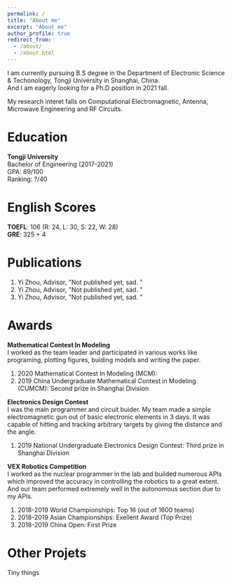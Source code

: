 ```yaml
---
permalink: /
title: "About me"
excerpt: "About me"
author_profile: true
redirect_from: 
  - /about/
  - /about.html
---
```


I am currently pursuing B.S degree in the Department of Electronic Science & Techonology, Tongji University in Shanghai, China.  
And I am eagerly looking for a Ph.D position in 2021 fall.

My research interet falls on Computational Electromagnetic, Antenna, Microwave Engineering and RF Circuits.

# Education
**Tongji University**  
Bachelor of Engineering (2017-2021)  
GPA: 89/100  
Ranking: ?/40  

# English Scores  
**TOEFL**: 106 (R: 24, L: 30, S: 22, W: 28)  
**GRE**: 325 + 4  

# Publications
1. Yi Zhou, Advisor, "Not published yet, sad. "  
2. Yi Zhou, Advisor, "Not published yet, sad. "  
3. Yi Zhou, Advisor, "Not published yet, sad. "  

# Awards
**Mathematical Contest In Modeling**  
I worked as the team leader and participated in various works like programing, plotting figures, buiding models and writing the paper.  
1. 2020 Mathematical Contest In Modeling (MCM):   
2. 2019 China Undergraduate Mathematical Contest in Modeling (CUMCM): Second prize in Shanghai Division

**Electronics Design Contest**  
I was the main programmer and circuit buider. My team made a simple electromagnetic gun out of basic electronic elements in 3 days. It was capable of hitting and tracking arbitrary targets by giving the distance and the angle.  
1. 2019 National Undergraduate Electronics Design Contest: Third prize in Shanghai Division

**VEX Robotics Competition**  
I worked as the nuclear programmer in the lab and builded numerous APIs which improved the accuracy in controlling the robotics to a great extent. And our team performed extremely well in the autonomous section due to my APIs.  
1. 2018-2019 World Championships: Top 16 (out of 1600 teams)
2. 2018-2019 Asian Championships: Exellent Award (Top Prize)  
3. 2018-2019 China Open: First Prize

# Other Projets
Tiny things
